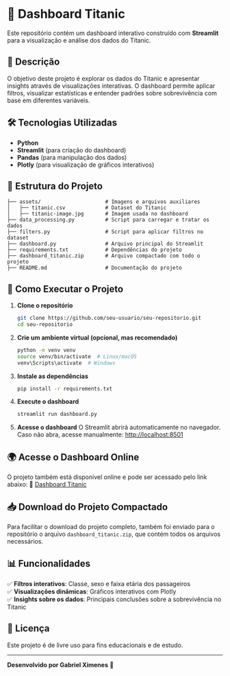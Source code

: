 # 🚢 Dashboard Titanic

Este repositório contém um dashboard interativo construído com **Streamlit** para a visualização e análise dos dados do Titanic.

## 📌 Descrição

O objetivo deste projeto é explorar os dados do Titanic e apresentar insights através de visualizações interativas. O dashboard permite aplicar filtros, visualizar estatísticas e entender padrões sobre sobrevivência com base em diferentes variáveis.

## 🛠️ Tecnologias Utilizadas
- **Python**
- **Streamlit** (para criação do dashboard)
- **Pandas** (para manipulação dos dados)
- **Plotly** (para visualização de gráficos interativos)

## 📂 Estrutura do Projeto
```
├── assets/                     # Imagens e arquivos auxiliares
│   ├── titanic.csv             # Dataset do Titanic
│   ├── titanic-image.jpg       # Imagem usada no dashboard
├── data_processing.py          # Script para carregar e tratar os dados
├── filters.py                  # Script para aplicar filtros no dataset
├── dashboard.py                # Arquivo principal do Streamlit
├── requirements.txt            # Dependências do projeto
├── dashboard_titanic.zip       # Arquivo compactado com todo o projeto
├── README.md                   # Documentação do projeto
```

## 🚀 Como Executar o Projeto

1. **Clone o repositório**
   ```bash
   git clone https://github.com/seu-usuario/seu-repositorio.git
   cd seu-repositorio
   ```

2. **Crie um ambiente virtual (opcional, mas recomendado)**
   ```bash
   python -m venv venv
   source venv/bin/activate  # Linux/macOS
   venv\Scripts\activate  # Windows
   ```

3. **Instale as dependências**
   ```bash
   pip install -r requirements.txt
   ```

4. **Execute o dashboard**
   ```bash
   streamlit run dashboard.py
   ```

5. **Acesse o dashboard**
   O Streamlit abrirá automaticamente no navegador. Caso não abra, acesse manualmente: [http://localhost:8501](http://localhost:8501)

## 🌍 Acesse o Dashboard Online
O projeto também está disponível online e pode ser acessado pelo link abaixo:
🔗 [Dashboard Titanic](https://dashboard-titanic.streamlit.app/)

## 📥 Download do Projeto Compactado
Para facilitar o download do projeto completo, também foi enviado para o repositório o arquivo `dashboard_titanic.zip`, que contém todos os arquivos necessários.

## 📊 Funcionalidades
✅ **Filtros interativos**: Classe, sexo e faixa etária dos passageiros  
✅ **Visualizações dinâmicas**: Gráficos interativos com Plotly  
✅ **Insights sobre os dados**: Principais conclusões sobre a sobrevivência no Titanic  

## 📜 Licença
Este projeto é de livre uso para fins educacionais e de estudo.

---
**Desenvolvido por Gabriel Ximenes** 🚢


